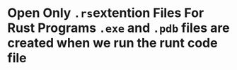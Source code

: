 # Open Only `.rs`extention Files For Rust Programs `.exe` and `.pdb` files are created when we run the runt code file
